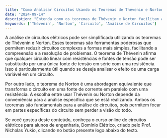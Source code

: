 ```yaml
---
title: "Como Analisar Circuitos Usando os Teoremas de Thévenin e Norton?"
date: "2024-09-14"
description: "Entenda como os teoremas de Thévenin e Norton facilitam a análise de circuitos elétricos."
keywords: ['Thévenin', 'Norton', 'Circuito', 'Análise de Circuitos']
---
```


A análise de circuitos elétricos pode ser simplificada utilizando os teoremas de Thévenin e Norton. Esses teoremas são ferramentas poderosas que permitem reduzir circuitos complexos a formas mais simples, facilitando a compreensão e a resolução de problemas. O teorema de Thévenin afirma que qualquer circuito linear com resistências e fontes de tensão pode ser substituído por uma única fonte de tensão em série com uma resistência. Isso é particularmente útil quando se deseja analisar o efeito de uma carga variável em um circuito.

Por outro lado, o teorema de Norton é uma abordagem equivalente que transforma o circuito em uma fonte de corrente em paralelo com uma resistência. A escolha entre usar Thévenin ou Norton depende da conveniência para a análise específica que se está realizando. Ambos os teoremas são fundamentais para a análise de circuitos, pois permitem focar em partes específicas do circuito sem perder a visão do todo.

Se você gostou deste conteúdo, conheça o curso online de circuitos elétricos para alunos de engenharia, Domínio Elétrico, criado pelo Prof. Nicholas Yukio, clicando no botão presente logo abaixo do texto.